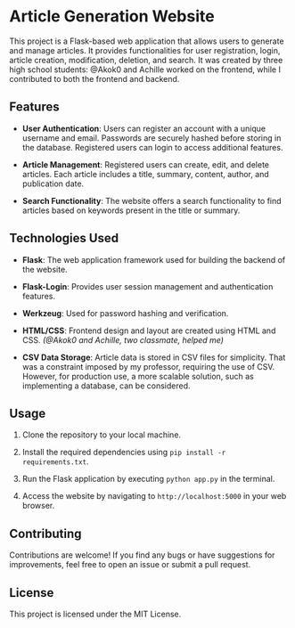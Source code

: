 # Article Generation Website

This project is a Flask-based web application that allows users to generate and manage articles. It provides functionalities for user registration, login, article creation, modification, deletion, and search.
It was created by three high school students: @Akok0 and Achille worked on the frontend, while I contributed to both the frontend and backend.

## Features

- **User Authentication**: Users can register an account with a unique username and email. Passwords are securely hashed before storing in the database. Registered users can login to access additional features.
  
- **Article Management**: Registered users can create, edit, and delete articles. Each article includes a title, summary, content, author, and publication date.
  
- **Search Functionality**: The website offers a search functionality to find articles based on keywords present in the title or summary.

## Technologies Used

- **Flask**: The web application framework used for building the backend of the website.
  
- **Flask-Login**: Provides user session management and authentication features.
  
- **Werkzeug**: Used for password hashing and verification.
  
- **HTML/CSS**: Frontend design and layout are created using HTML and CSS. *(@Akok0 and Achille, two classmate, helped me)*

  
- **CSV Data Storage**: Article data is stored in CSV files for simplicity. That was a constraint imposed by my professor, requiring the use of CSV. However, for production use, a more scalable solution, such as implementing a database, can be considered.

## Usage

1. Clone the repository to your local machine.
  
2. Install the required dependencies using `pip install -r requirements.txt`.
  
3. Run the Flask application by executing `python app.py` in the terminal.
  
4. Access the website by navigating to `http://localhost:5000` in your web browser.

## Contributing

Contributions are welcome! If you find any bugs or have suggestions for improvements, feel free to open an issue or submit a pull request.

## License

This project is licensed under the MIT License.
